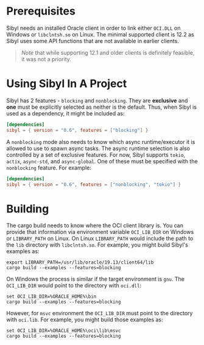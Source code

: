 # Prerequisites

Sibyl needs an installed Oracle client in order to link either `OCI.DLL` on Windows or `libclntsh.so` on Linux. The minimal supported client is 12.2 as Sibyl uses some API functions that are not available in earlier clients.

> *Note* that while supporting 12.1 and older clients is definitely feasible, it was not a priority.

# Using Sibyl In A Project

Sibyl has 2 features - `blocking` and `nonblocking`. They are **exclusive** and **one** must be explicitly selected as neither is the default. Thus, when Sibyl is used as a dependency, it might be included as:

```toml
[dependencies]
sibyl = { version = "0.6", features = ["blocking"] }
```

A `nonblocking` mode also needs to know which async runtime/executor it is allowed to use to spawn async tasks. The async runtime selection is also controlled by a set of exclusive features. For now, Sibyl supports `tokio`, `actix`, `async-std`, and `async-global`. One of these must be specified with the `nonblocking` feature. For example:

```toml
[dependencies]
sibyl = { version = "0.6", features = ["nonblocking", "tokio"] }
```

# Building

The cargo build needs to know where the OCI client library is. You can provide that information via environment variable `OCI_LIB_DIR` on Windows or `LIBRARY_PATH` on Linux. On Linux `LIBRARY_PATH` would include the path to the `lib` directory with `libclntsh.so`. For example, you might build Sibyl's examples as:

```shell
export LIBRARY_PATH=/usr/lib/oracle/19.13/client64/lib
cargo build --examples --features=blocking
```

On Windows the process is similar if the target environment is `gnu`. The `OCI_LIB_DIR` would point to the directory with `oci.dll`:

```plaintext
set OCI_LIB_DIR=%ORACLE_HOME%\bin
cargo build --examples --features=blocking
```

However, for `msvc` environment the `OCI_LIB_DIR` must point to the directory with `oci.lib`. For example, you might build those examples as:

```plaintext
set OCI_LIB_DIR=%ORACLE_HOME%\oci\lib\msvc
cargo build --examples --features=blocking
```
